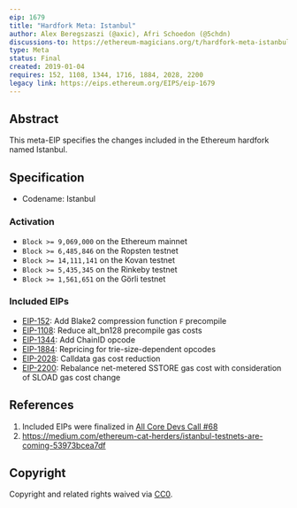 ```yaml
---
eip: 1679
title: "Hardfork Meta: Istanbul"
author: Alex Beregszaszi (@axic), Afri Schoedon (@5chdn)
discussions-to: https://ethereum-magicians.org/t/hardfork-meta-istanbul-discussion/3207
type: Meta
status: Final
created: 2019-01-04
requires: 152, 1108, 1344, 1716, 1884, 2028, 2200
legacy link: https://eips.ethereum.org/EIPS/eip-1679
---
```


## Abstract

This meta-EIP specifies the changes included in the Ethereum hardfork named Istanbul.

## Specification

- Codename: Istanbul

### Activation
  - `Block >= 9,069,000` on the Ethereum mainnet
  - `Block >= 6,485,846` on the Ropsten testnet
  - `Block >= 14,111,141` on the Kovan testnet
  - `Block >= 5,435,345` on the Rinkeby testnet
  - `Block >= 1,561,651` on the Görli testnet

### Included EIPs
  - [EIP-152](https://eips.ethereum.org/EIPS/eip-152): Add Blake2 compression function `F` precompile
  - [EIP-1108](https://eips.ethereum.org/EIPS/eip-1108): Reduce alt_bn128 precompile gas costs
  - [EIP-1344](https://eips.ethereum.org/EIPS/eip-1344): Add ChainID opcode
  - [EIP-1884](https://eips.ethereum.org/EIPS/eip-1884): Repricing for trie-size-dependent opcodes
  - [EIP-2028](https://eips.ethereum.org/EIPS/eip-2028): Calldata gas cost reduction
  - [EIP-2200](https://eips.ethereum.org/EIPS/eip-2200): Rebalance net-metered SSTORE gas cost with consideration of SLOAD gas cost change

## References

1. Included EIPs were finalized in [All Core Devs Call #68](https://github.com/ethereum/pm/blob/master/AllCoreDevs-EL-Meetings/Meeting%2068.md)
2. https://medium.com/ethereum-cat-herders/istanbul-testnets-are-coming-53973bcea7df

## Copyright

Copyright and related rights waived via [CC0](https://creativecommons.org/publicdomain/zero/1.0/).

